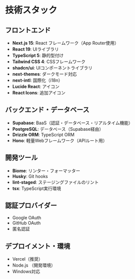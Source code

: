 # 技術スタック

## フロントエンド
- **Next.js 15**: React フレームワーク（App Router使用）
- **React 19**: UIライブラリ
- **TypeScript 5**: 静的型付け
- **Tailwind CSS 4**: CSSフレームワーク
- **shadcn/ui**: UIコンポーネントライブラリ
- **next-themes**: ダークモード対応
- **next-intl**: 国際化（i18n）
- **Lucide React**: アイコン
- **React Icons**: 追加アイコン

## バックエンド・データベース
- **Supabase**: BaaS（認証・データベース・リアルタイム機能）
- **PostgreSQL**: データベース（Supabase経由）
- **Drizzle ORM**: TypeScript ORM
- **Hono**: 軽量Webフレームワーク（APIルート用）

## 開発ツール
- **Biome**: リンター・フォーマッター
- **Husky**: Git hooks
- **lint-staged**: ステージングファイルのリント
- **tsx**: TypeScript実行環境

## 認証プロバイダー
- Google OAuth
- GitHub OAuth
- 匿名認証

## デプロイメント・環境
- Vercel（推奨）
- Node.js （開発環境）
- Windows対応
